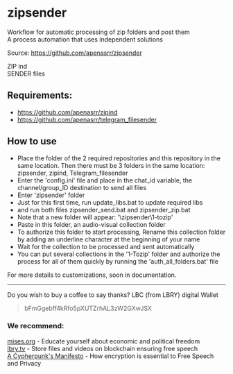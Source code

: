 # zipsender
Workflow for automatic processing of zip folders and post them\
A process automation that uses independent solutions

Source: https://github.com/apenasrr/zipsender

ZIP ind\
SENDER files

## Requirements:
- https://github.com/apenasrr/zipind
- https://github.com/apenasrr/telegram_filesender


## How to use
- Place the folder of the 2 required repositories and this repository in the same location. Then there must be 3 folders in the same location: zipsender, zipind, Telegram_filesender
- Enter the 'config.ini' file and place in the chat_id variable, the channel/group_ID destination to send all files
- Enter 'zipsender' folder
- Just for this first time, run update_libs.bat to update required libs
- and run both files zipsender_send.bat and zipsender_zip.bat
- Note that a new folder will appear: '\zipsender\1-tozip'
- Paste in this folder, an audio-visual collection folder
- To authorize this folder to start processing, Rename this collection folder by adding an underline character at the beginning of your name
- Wait for the collection to be processed and sent automatically
- You can put several collections in the '1-Tozip' folder and authorize the process for all of them quickly by running the 'auth_all_folders.bat' file

For more details to customizations, soon in documentation.

---
Do you wish to buy a coffee to say thanks?
LBC (from LBRY) digital Wallet
> bFmGgebff4kRfo5pXUTZrhAL3zW2GXwJSX

### We recommend:
[mises.org](https://mises.org/) - Educate yourself about economic and political freedom\
[lbry.tv](http://lbry.tv/) - Store files and videos on blockchain ensuring free speech\
[A Cypherpunk's Manifesto](https://www.activism.net/cypherpunk/manifesto.html) - How encryption is essential to Free Speech and Privacy